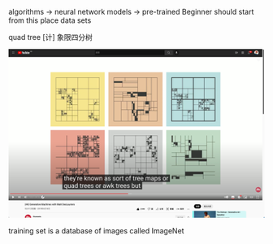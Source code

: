 algorithms -> neural network
models -> pre-trained   Beginner should start from this place
data sets

quad tree [计] 象限四分树

![image](https://github.com/KaixiangYang6/Machine-Learning-JS/blob/master/IMG/Snipaste_2022-04-24_00-36-40.png)

training set is a database of images called ImageNet